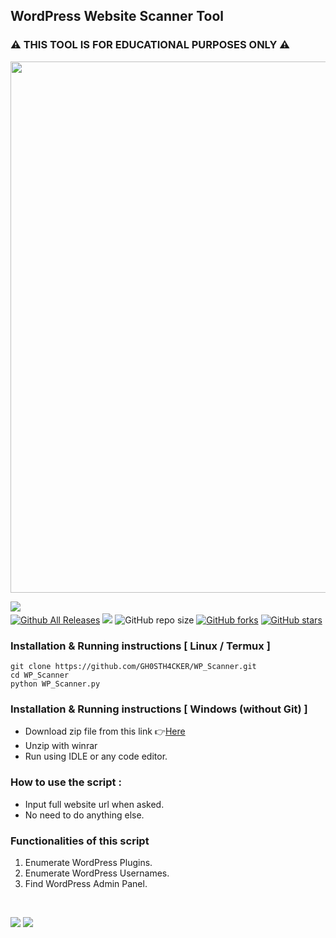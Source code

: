 ## WordPress Website Scanner Tool  

### ⚠️ THIS TOOL IS FOR EDUCATIONAL PURPOSES ONLY ⚠️

<img src='https://user-images.githubusercontent.com/62290930/141680361-5e13b312-0267-4c24-83fd-7e77d10181f0.png' width='850px'>

<a href='https://www.python.org/downloads/release/python-3100'><img src='https://img.shields.io/badge/python%20%203.8%20%7C%203.9%20%7C%203.10-163052?style=flat&logo=python'></a>&nbsp;&nbsp;&nbsp;<a href='https://github.com/GH0STH4CKER'></br>
[![Github All Releases](https://img.shields.io/github/downloads/GH0STH4CKER/WP_Scanner/total.svg)]()
<a href='https://github.com/GH0STH4CKER/WP_Scanner/commits/main'><img src="https://img.shields.io/github/last-commit/GH0STH4CKER/WP_Scanner"></a>
![GitHub repo size](https://img.shields.io/github/repo-size/GH0STH4CKER/WP_Scanner)
[![GitHub forks](https://img.shields.io/github/forks/GH0STH4CKER/WP_Scanner)](https://github.com/GH0STH4CKER/WP_Scanner/network) [![GitHub stars](https://img.shields.io/github/stars/GH0STH4CKER/WP_Scanner)](https://github.com/GH0STH4CKER/WP_Scanner/stargazers)

### Installation & Running instructions [ Linux / Termux ]

```git clone https://github.com/GH0STH4CKER/WP_Scanner.git```</br>
```cd WP_Scanner```</br>
```python WP_Scanner.py```</br>

### Installation & Running instructions [ Windows (without Git) ] 

<ul>
  <li>Download zip file from this link 👉<a href='https://github.com/GH0STH4CKER/WP_Scanner/archive/refs/heads/main.zip'>Here</a></li>
  <li>Unzip with winrar</li>
  <li>Run using IDLE or any code editor.</li>
</ul>  

### How to use the script : 

<ul>
  <li>Input full website url when asked.</li>
  <li>No need to do anything else.</li>
</ul>

### Functionalities of this script

<ol>
  <li>Enumerate WordPress Plugins.</li>
  <li>Enumerate WordPress Usernames.</li>
  <li>Find WordPress Admin Panel.</li>
</ol>
</br>

<img src='https://img.shields.io/badge/Author-GH0STH4CKER-success?style=flat&logo=github' ></a>
<a href="https://hits.seeyoufarm.com"><img src="https://hits.seeyoufarm.com/api/count/incr/badge.svg?url=https%3A%2F%2Fgithub.com%2FGH0STH4CKER%2FWP_Scanner&count_bg=%2379C83D&title_bg=%23555555&icon=&icon_color=%23E7E7E7&title=hits&edge_flat=false"/></a>
